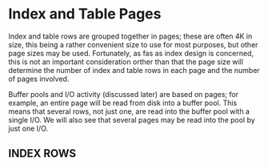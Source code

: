 # Index and Table Pages

Index and table rows are grouped together in pages; these are often 4K in size, this being a rather convenient size to use for most purposes, but other page sizes may be used. Fortunately, as fas as index design is concerned, this is not an important consideration orther than that the page size will determine the number of index and table rows in each page and the number of pages involved.

Buffer pools and I/O activity (discussed later) are based on pages; for example, an entire page will be read from disk into a buffer pool. This means that several rows, not just one, are read into the buffer pool with a single I/O. We will also see that several pages may be read into the pool by just one I/O.

## INDEX ROWS


